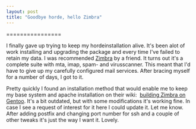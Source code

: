 ```yaml
---
layout: post
title: "Goodbye horde, hello Zimbra"
---
```


================

I finally gave up trying to keep my hordeinstallation alive. It's been alot of work installing and upgrading the package and every time I've failed to retain my data. I was recommended <a href="http://www.zimbra.com/">Zimbra</a> by a friend. It turns out it's a complete suite with mta, imap, spam- and virusscanner. This meant that I'd have to give up my carefully configured mail services. After bracing myself for a number of days, I got to it.

Pretty quickly I found an installation method that would enable me to keep my base system and apache installation on their wiki:  <a href="http://wiki.zimbra.com/index.php?title=Building_Zimbra_on_Gentoo">building Zimbra on Gentoo</a>. It's a bit outdated, but with some modifications it's working fine. In case I see a request of interest for it here I could update it. Let me know.
After adding postfix and changing port number for ssh and a couple of other tweaks it's just the way I want it. Lovely.